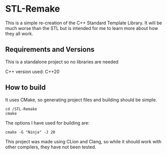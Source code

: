 # STL-Remake
This is a simple re-creation of the C++ Standard Template 
Library. It will be much worse than the STL but is intended 
for me to learn more about how they all work.

## Requirements and Versions

This is a standalone project so no libraries are needed

C++ version used: C++20 

## How to build

It uses CMake, so generating project files and building should 
be simple.
```commandline
cd /STL-Remake
cmake
```
The options I have used for building are:
```commandline
cmake -G "Ninja" -J 20
```

This project was made using CLion and Clang, so while it should
work with other compilers, they have not been tested.